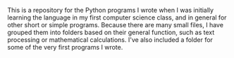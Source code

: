 This is a repository for the Python programs I wrote when I was initially learning the language in my first computer science class, 
and in general for other short or simple programs. Because there are many small files, I have grouped them into folders based on 
their general function, such as text processing or mathematical calculations. I've also included a folder for some of the very first 
programs I wrote.
